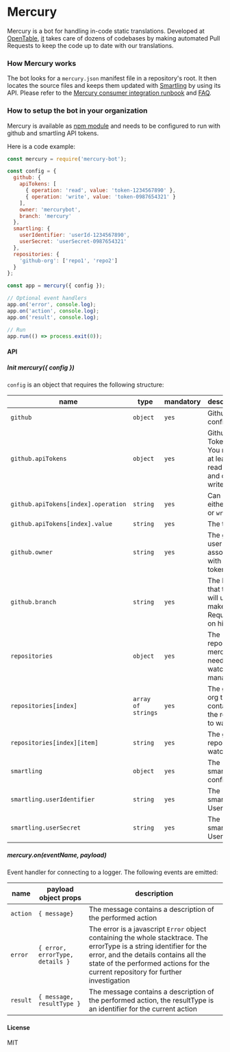 # Mercury

Mercury is a bot for handling in-code static translations. Developed at [OpenTable](https://www.opentable.com), [it](https://github.com/mercurybot) takes care of dozens of codebases by making automated Pull Requests to keep the code up to date with our translations.

### How Mercury works

The bot looks for a `mercury.json` manifest file in a repository's root. It then locates the source files and keeps them updated with [Smartling](https://smartling.com/) by using its API. Please refer to the [Mercury consumer integration runbook](https://github.com/opentable/mercury/blob/master/docs/integration-runbook.md) and [FAQ](https://github.com/opentable/mercury/blob/master/docs/faq.md).

### How to setup the bot in your organization

Mercury is available as [npm module](https://www.npmjs.com/package/mercury-bot) and needs to be configured to run with github and smartling API tokens.

Here is a code example:

```js
const mercury = require('mercury-bot');

const config = {
  github: {
    apiTokens: [
      { operation: 'read', value: 'token-1234567890' },
      { operation: 'write', value: 'token-0987654321' }
    ],
    owner: 'mercurybot',
    branch: 'mercury'
  },
  smartling: {
    userIdentifier: 'userId-1234567890',
    userSecret: 'userSecret-0987654321'
  },
  repositories: {
    'github-org': ['repo1', 'repo2']
  }
};

const app = mercury({ config });

// Optional event handlers
app.on('error', console.log);
app.on('action', console.log);
app.on('result', console.log);

// Run
app.run(() => process.exit(0));
```

#### API

##### Init mercury({ config })

`config` is an object that requires the following structure:

|name|type|mandatory|description|
|----|----|---------|-----------|
|`github`|`object`|`yes`|Github config|
|`github.apiTokens`|`object`|`yes`|Github API Tokens. You need at least one read token and one write token|
|`github.apiTokens[index].operation`|`string`|`yes`|Can be either `read` or `write`|
|`github.apiTokens[index].value`|`string`|`yes`|The token|
|`github.owner`|`string`|`yes`|The github user associated with the token|
|`github.branch`|`string`|`yes`|The branch that the bot will use to make Pull Requests on his fork|
|`repositories`|`object`|`yes`|The repositories mercury needs to watch and manage|
|`repositories[index]`|`array of strings`|`yes`|The github org that contains the repos to watch|
|`repositories[index][item]`|`string`|`yes`|The github repo to watch|
|`smartling`|`object`|`yes`|The smartling config|
|`smartling.userIdentifier`|`string`|`yes`|The smartling UserId|
|`smartling.userSecret`|`string`|`yes`|The smartling UserSecret|

##### mercury.on(eventName, payload)

Event handler for connecting to a logger. The following events are emitted:

|name|payload object props|description|
|----|--------------------|-----------|
|`action`|`{ message}`|The message contains a description of the performed action|
|`error`|`{ error, errorType, details }`|The error is a javascript `Error` object containing the whole stacktrace. The errorType is a string identifier for the error, and the details contains all the state of the performed actions for the current repository for further investigation|
|`result`|`{ message, resultType }`|The message contains a description of the performed action, the resultType is an identifier for the current action|

#### License

MIT
